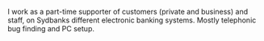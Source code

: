 I work as a part-time supporter of customers (private and business) and staff, on Sydbanks different electronic banking systems. Mostly telephonic bug finding and PC setup.
